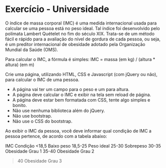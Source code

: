 # Exercício - Universidade 

O índice de massa corporal (IMC) é uma medida internacional usada para calcular se uma pessoa está no peso ideal. Tal índice foi desenvolvido pelo polímata Lambert Quételet no fim do século XIX. Trata-se de um método fácil e rápido para a avaliação do nível de gordura de cada pessoa, ou seja, é um preditor internacional de obesidade adotado pela Organização Mundial da Saúde (OMS).

Para calcular o IMC, a fórmula é simples: IMC = massa (em kg) / (altura * altura) (em m)

Crie uma página, utilizando HTML, CSS e Javascript (com jQuery ou não), para calcular o IMC de uma pessoa.

* A página vai ter um campo para o peso e um para altura.
* A página deve calcular o IMC e exibir na tela sem reload de página.
* A página deve estar bem formatada com CSS, tente algo simples e bonito.
* Não use nenhuma biblioteca além do jQuery.
* Não use bootstrap.
* Não use o CSS do bootstrap.

Ao exibir o IMC da pessoa, você deve informar qual condição de IMC a pessoa pertence, de acordo com a tabela abaixo:
 
IMC      Condição
<18,5    Baixo peso
18,5-25  Peso ideal
25-30	 Sobrepeso
30-35    Obesidade Grau 1
35-40    Obesidade Grau 2
>40      Obesidade Grau 3
